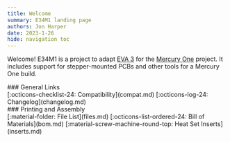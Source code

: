 ```yaml
---
title: Welcome
summary: E34M1 landing page
authors: Jon Harper
date: 2023-1-26
hide: navigation toc
---
```


Welcome! E34M1 is a project to adapt [EVA 3][eva3] for the [Mercury One][merc1] project. It includes support for stepper-mounted PCBs and other tools for a Mercury One build.

<div markdown class="jh-grid-container jh-grid-2">
<div markdown class="jh-card">
### General Links

<div markdown class="jh-grid-container jh-grid-1 jh-link-grid">
[:octicons-checklist-24: Compatibility](compat.md)
[:octicons-log-24: Changelog](changelog.md)
</div>
</div>
<div markdown class="jh-card">
### Printing and Assembly 

<div markdown class="jh-grid-container jh-grid-1 jh-link-grid">
[:material-folder: File List](files.md)
[:octicons-list-ordered-24: Bill of Materials](bom.md)
[:material-screw-machine-round-top: Heat Set Inserts](inserts.md)
</div>
</div>
</div>

[eva3]: https://main.eva-3d.page/
[merc1]: https://docs.zerog.one/